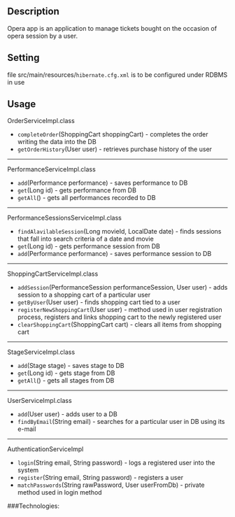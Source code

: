 ## Description

Opera app is an application to manage tickets bought on the occasion of opera session by a user.

## Setting

file src/main/resources/`hibernate.cfg.xml` is to be configured under RDBMS in use

## Usage

OrderServiceImpl.class
- `completeOrder`(ShoppingCart shoppingCart) - completes the order writing the data into the DB
- `getOrderHistory`(User user) - retrieves purchase history of the user
***

PerformanceServiceImpl.class
- `add`(Performance performance) - saves performance to DB
- `get`(Long id) - gets performance from DB
- `getAll`() - gets all performances recorded to DB
***

PerformanceSessionsServiceImpl.class
- `findAlavilableSession`(Long movieId, LocalDate date)  - finds sessions that fall into search criteria of a date and movie
- `get`(Long id) - gets performance session from DB
- `add`(Performance performance) - saves performance session to DB
***

ShoppingCartServiceImpl.class
- `addSession`(PerformanceSession performanceSession, User user) - adds session to a shopping cart of a particular user
- `getByUser`(User user) - finds shopping cart tied to a user
- `registerNewShoppingCart`(User user) - method used in user registration process, registers and links shopping cart to the newly registered user
- `clearShoppingCart`(ShoppingCart cart) - clears all items from shopping cart
***



StageServiceImpl.class
- `add`(Stage stage) - saves stage to DB
- `get`(Long id) - gets stage from DB
- `getAll`() - gets all stages from DB
***

UserServiceImpl.class
- `add`(User user) - adds user to a DB
- `findByEmail`(String email) - searches for a particular user in DB using its e-mail
***

AuthenticationServiceImpl
- `login`(String email, String password) - logs a registered user into the system
- `register`(String email, String password) - registers a user
- `matchPasswords`(String rawPassword, User userFromDb) - private method used in login method

###Technologies: 